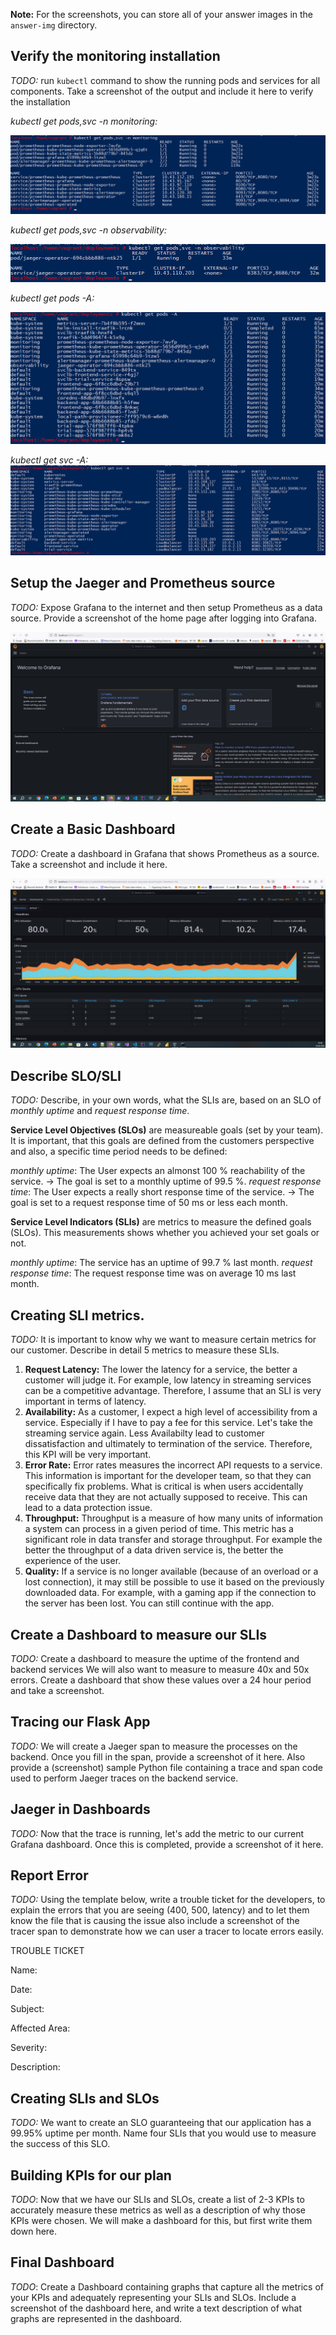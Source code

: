 **Note:** For the screenshots, you can store all of your answer images in the `answer-img` directory.

## Verify the monitoring installation

*TODO:* run `kubectl` command to show the running pods and services for all components. Take a screenshot of the output and include it here to verify the installation

*kubectl get pods,svc -n monitoring:*

<img src="https://github.com/MattRo74/Udacity_Observability/blob/main/answer-img/kubect_get_pods_svs_monitoring.png">

*kubectl get pods,svc -n observability:*

<img src="https://github.com/MattRo74/Udacity_Observability/blob/main/answer-img/kubect_get_pods_svs_observability.png">

*kubectl get pods -A:*

<img src="https://github.com/MattRo74/Udacity_Observability/blob/main/answer-img/kubectl_get_pods_A.png">

*kubectl get svc -A:*
<img src="https://github.com/MattRo74/Udacity_Observability/blob/main/answer-img/kubectl_get_svc_A.png">


## Setup the Jaeger and Prometheus source
*TODO:* Expose Grafana to the internet and then setup Prometheus as a data source. Provide a screenshot of the home page after logging into Grafana.

<img src="https://github.com/MattRo74/Udacity_Observability/blob/main/answer-img/grafana_homepage.png">
	
## Create a Basic Dashboard
*TODO:* Create a dashboard in Grafana that shows Prometheus as a source. Take a screenshot and include it here.

<img src="https://github.com/MattRo74/Udacity_Observability/blob/main/answer-img/basic_dashboard.png">

## Describe SLO/SLI
*TODO:* Describe, in your own words, what the SLIs are, based on an SLO of *monthly uptime* and *request response time*.

**Service Level Objectives (SLOs)** are measureable goals (set by your team). It is important, that this goals are defined from the customers perspective and also, a specific time period needs to be defined:

*monthly uptime*: The User expects an almonst 100 % reachability of the service.
-> The goal is set to a monthly uptime of 99.5 %.
*request response time*: The User expects a really short response time of the service. 
-> The goal is set to a request response time of 50 ms or less each month.

**Service Level Indicators (SLIs)** are metrics to measure the defined goals (SLOs). This measurements shows whether you achieved your set goals or not.

*monthly uptime*: The service has an uptime of 99.7 % last month.
*request response time*: The request response time was on average 10 ms last month.


## Creating SLI metrics.
*TODO:* It is important to know why we want to measure certain metrics for our customer. Describe in detail 5 metrics to measure these SLIs. 


  1. **Request Latency:** The lower the latency for a service, the better a customer will judge it. For example, low latency in streaming services can be a competitive advantage. Therefore, I assume that an SLI is very important in terms of latency.
  2. **Availability:** As a customer, I expect a high level of accessibility from a service. Especially if I have to pay a fee for this service. Let's take the streaming service again. Less Availabilty lead to customer dissatisfaction and ultimately to termination of the service. Therefore, this KPI will be very important.
  3. **Error Rate:** Error rates measures the incorrect API requests to a service. This information is important for the developer team, so that they can specifically fix problems. What is critical is when users accidentally receive data that they are not actually supposed to receive. This can lead to a data protection issue.
  4. **Throughput:** Throughput is a measure of how many units of information a system can process in a given period of time. This metric has a significant role in data transfer and storage throughput. For example the better the throughput of a data driven service is, the better the experience of the user.
  5. **Quality:** If a service is no longer available (because of an overload or a lost connection), it may still be possible to use it based on the previously downloaded data. For example, with a gaming app if the connection to the server has been lost. You can still continue with the app.


## Create a Dashboard to measure our SLIs
*TODO:* Create a dashboard to measure the uptime of the frontend and backend services We will also want to measure to measure 40x and 50x errors. Create a dashboard that show these values over a 24 hour period and take a screenshot.

## Tracing our Flask App
*TODO:*  We will create a Jaeger span to measure the processes on the backend. Once you fill in the span, provide a screenshot of it here. Also provide a (screenshot) sample Python file containing a trace and span code used to perform Jaeger traces on the backend service.

## Jaeger in Dashboards
*TODO:* Now that the trace is running, let's add the metric to our current Grafana dashboard. Once this is completed, provide a screenshot of it here.

## Report Error
*TODO:* Using the template below, write a trouble ticket for the developers, to explain the errors that you are seeing (400, 500, latency) and to let them know the file that is causing the issue also include a screenshot of the tracer span to demonstrate how we can user a tracer to locate errors easily.

TROUBLE TICKET

Name:

Date:

Subject:

Affected Area:

Severity:

Description:


## Creating SLIs and SLOs
*TODO:* We want to create an SLO guaranteeing that our application has a 99.95% uptime per month. Name four SLIs that you would use to measure the success of this SLO.

## Building KPIs for our plan
*TODO*: Now that we have our SLIs and SLOs, create a list of 2-3 KPIs to accurately measure these metrics as well as a description of why those KPIs were chosen. We will make a dashboard for this, but first write them down here.

## Final Dashboard
*TODO*: Create a Dashboard containing graphs that capture all the metrics of your KPIs and adequately representing your SLIs and SLOs. Include a screenshot of the dashboard here, and write a text description of what graphs are represented in the dashboard.  
